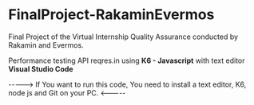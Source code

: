 # FinalProject-RakaminEvermos
Final Project of the Virtual Internship Quality Assurance conducted by Rakamin and Evermos.

Performance testing API reqres.in using **K6 - Javascript** with text editor **Visual Studio Code**

-----> If You want to run this code, You need to install a text editor, K6, node js and Git on your PC. <-----
